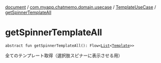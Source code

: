 [document](../../index.md) / [com.myapp.chatmemo.domain.usecase](../index.md) / [TemplateUseCase](index.md) / [getSpinnerTemplateAll](./get-spinner-template-all.md)

# getSpinnerTemplateAll

`abstract fun getSpinnerTemplateAll(): Flow<`[`List`](https://kotlinlang.org/api/latest/jvm/stdlib/kotlin.collections/-list/index.html)`<`[`Template`](../../com.myapp.chatmemo.domain.model.entity/-template/index.md)`>>`

全てのテンプレート取得（選択肢スピナーに表示させる用）

